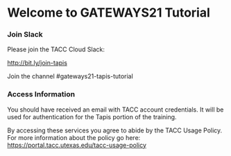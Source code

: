 Welcome to GATEWAYS21 Tutorial
===

### Join Slack

Please join the TACC Cloud Slack:

http://bit.ly/join-tapis 

Join the channel #gateways21-tapis-tutorial

### Access Information

You should have received an email with TACC account credentials. It will be used for authentication for the Tapis portion of the training.
 
By accessing these services you agree to abide by the TACC Usage Policy. For more information about the policy go here: https://portal.tacc.utexas.edu/tacc-usage-policy
 
